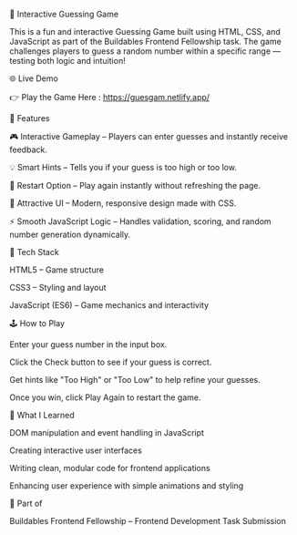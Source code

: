 🎯 Interactive Guessing Game

This is a fun and interactive Guessing Game built using HTML, CSS, and JavaScript as part of the Buildables Frontend Fellowship task.
The game challenges players to guess a random number within a specific range — testing both logic and intuition!

🌐 Live Demo

👉 Play the Game Here : https://guesgam.netlify.app/

🚀 Features

🎮 Interactive Gameplay – Players can enter guesses and instantly receive feedback.

💡 Smart Hints – Tells you if your guess is too high or too low.

🔁 Restart Option – Play again instantly without refreshing the page.

🎨 Attractive UI – Modern, responsive design made with CSS.

⚡ Smooth JavaScript Logic – Handles validation, scoring, and random number generation dynamically.

🧩 Tech Stack

HTML5 – Game structure

CSS3 – Styling and layout

JavaScript (ES6) – Game mechanics and interactivity

🕹️ How to Play

Enter your guess number in the input box.

Click the Check button to see if your guess is correct.

Get hints like "Too High" or "Too Low" to help refine your guesses.

Once you win, click Play Again to restart the game.

🧠 What I Learned

DOM manipulation and event handling in JavaScript

Creating interactive user interfaces

Writing clean, modular code for frontend applications

Enhancing user experience with simple animations and styling

🏅 Part of

Buildables Frontend Fellowship – Frontend Development Task Submission
